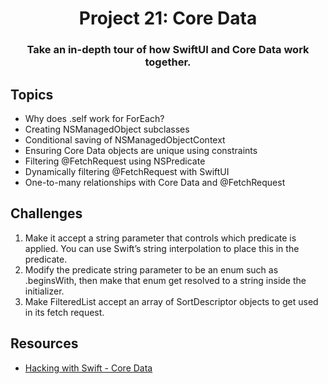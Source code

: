 <div align="center">
  <h1>Project 21: Core Data</h1>
  <h3>Take an in-depth tour of how SwiftUI and Core Data work together.</h3>
</div>

## Topics
 - Why does \.self work for ForEach?
 - Creating NSManagedObject subclasses
 - Conditional saving of NSManagedObjectContext
 - Ensuring Core Data objects are unique using constraints
 - Filtering @FetchRequest using NSPredicate
 - Dynamically filtering @FetchRequest with SwiftUI
 - One-to-many relationships with Core Data and @FetchRequest

##  Challenges
1. Make it accept a string parameter that controls which predicate is applied. You can use Swift’s string interpolation to place this in the predicate.
2. Modify the predicate string parameter to be an enum such as .beginsWith, then make that enum get resolved to a string inside the initializer.
3. Make FilteredList accept an array of SortDescriptor objects to get used in its fetch request.

## Resources
- [Hacking with Swift - Core Data](https://www.hackingwithswift.com/books/ios-swiftui/core-data-wrap-up)
